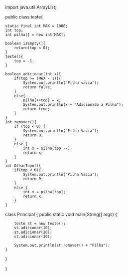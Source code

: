 import java.util.ArrayList;

public class teste{

    static final int MAX = 1000;
    int top;
    int pilha[] = new int[MAX];

    boolean isEmpty(){
        return(top < 0);
    }
    teste(){
        top = -1;
    }

    boolean adicionar(int x){
        if(top >= (MAX - 1)){
            System.out.println("Pilha vazia");
            return false;
        }
        else{
            pilha[++top] = x;
            System.out.println(x + "Adicionado a Pilha");
            return true;
        }
    }
    int remover(){
        if (top < 0) {
            System.out.println("Pilha Vazia");
            return 0;
        }
        else {
            int x = pilha[top --];
            return x;
        }
    }
    int OlharTopo(){
        if(top < 0){
            System.out.println("Pilha Vazia");
            return 0;
        }
        else {
            int x = pilha[top];
            return x;
        }
    }

class Principal {
    public static void main(String[] args) {
        
        teste st = new teste();
        st.adicionar(10);
        st.adicionar(20);
        st.adicionar(30);

        System.out.println(st.remover() + "Pilha");
    }
}

    
    
}

